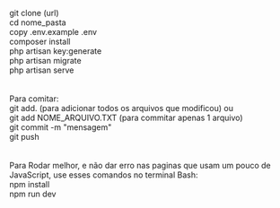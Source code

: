 git clone (url) <br>
cd nome_pasta <br>
copy .env.example .env <br>
composer install <br>
php artisan key:generate <br>
php artisan migrate <br>
php artisan serve <br>
<br>
<br>
Para comitar: <br>
git add. (para adicionar todos os arquivos que modificou) ou <br>
git add NOME_ARQUIVO.TXT (para commitar apenas 1 arquivo) <br>
git commit -m "mensagem" <br>
git push <br>
<br>
<br>
Para Rodar melhor, e não dar erro nas paginas que usam um pouco de JavaScript, use esses comandos no terminal Bash:<br>
npm install<br>
npm run dev<br>